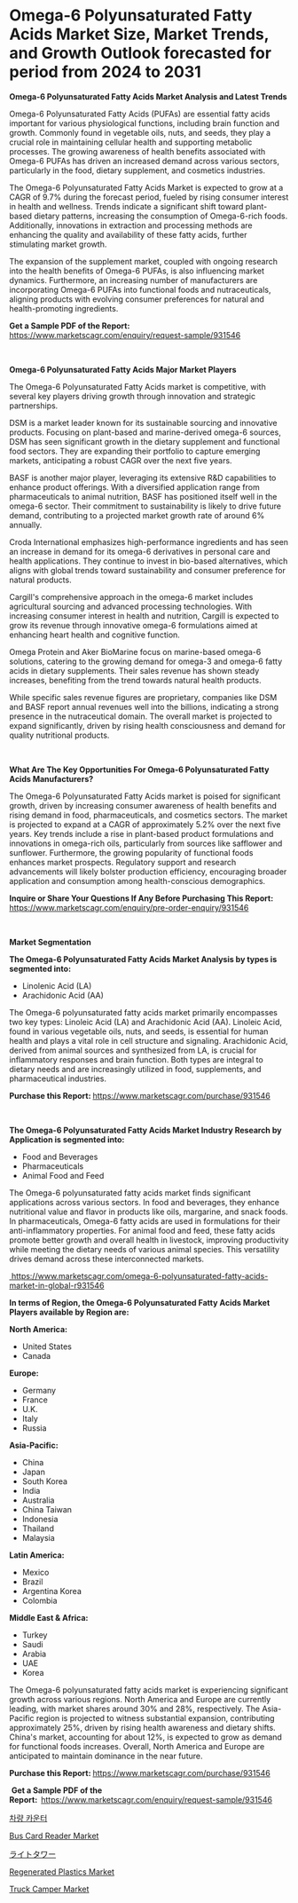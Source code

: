 <p><h1>Omega-6 Polyunsaturated Fatty Acids Market Size, Market Trends, and Growth Outlook forecasted for period from 2024 to 2031</h1></p><p><strong>Omega-6 Polyunsaturated Fatty Acids Market Analysis and Latest Trends</strong></p>
<p><p>Omega-6 Polyunsaturated Fatty Acids (PUFAs) are essential fatty acids important for various physiological functions, including brain function and growth. Commonly found in vegetable oils, nuts, and seeds, they play a crucial role in maintaining cellular health and supporting metabolic processes. The growing awareness of health benefits associated with Omega-6 PUFAs has driven an increased demand across various sectors, particularly in the food, dietary supplement, and cosmetics industries.</p><p>The Omega-6 Polyunsaturated Fatty Acids Market is expected to grow at a CAGR of 9.7% during the forecast period, fueled by rising consumer interest in health and wellness. Trends indicate a significant shift toward plant-based dietary patterns, increasing the consumption of Omega-6-rich foods. Additionally, innovations in extraction and processing methods are enhancing the quality and availability of these fatty acids, further stimulating market growth. </p><p>The expansion of the supplement market, coupled with ongoing research into the health benefits of Omega-6 PUFAs, is also influencing market dynamics. Furthermore, an increasing number of manufacturers are incorporating Omega-6 PUFAs into functional foods and nutraceuticals, aligning products with evolving consumer preferences for natural and health-promoting ingredients.</p></p>
<p><strong>Get a Sample PDF of the Report:&nbsp;</strong> <a href="https://www.marketscagr.com/enquiry/request-sample/931546">https://www.marketscagr.com/enquiry/request-sample/931546</a></p>
<p>&nbsp;</p>
<p><strong>Omega-6 Polyunsaturated Fatty Acids Major Market Players</strong></p>
<p><p>The Omega-6 Polyunsaturated Fatty Acids market is competitive, with several key players driving growth through innovation and strategic partnerships. </p><p>DSM is a market leader known for its sustainable sourcing and innovative products. Focusing on plant-based and marine-derived omega-6 sources, DSM has seen significant growth in the dietary supplement and functional food sectors. They are expanding their portfolio to capture emerging markets, anticipating a robust CAGR over the next five years.</p><p>BASF is another major player, leveraging its extensive R&D capabilities to enhance product offerings. With a diversified application range from pharmaceuticals to animal nutrition, BASF has positioned itself well in the omega-6 sector. Their commitment to sustainability is likely to drive future demand, contributing to a projected market growth rate of around 6% annually.</p><p>Croda International emphasizes high-performance ingredients and has seen an increase in demand for its omega-6 derivatives in personal care and health applications. They continue to invest in bio-based alternatives, which aligns with global trends toward sustainability and consumer preference for natural products.</p><p>Cargill's comprehensive approach in the omega-6 market includes agricultural sourcing and advanced processing technologies. With increasing consumer interest in health and nutrition, Cargill is expected to grow its revenue through innovative omega-6 formulations aimed at enhancing heart health and cognitive function.</p><p>Omega Protein and Aker BioMarine focus on marine-based omega-6 solutions, catering to the growing demand for omega-3 and omega-6 fatty acids in dietary supplements. Their sales revenue has shown steady increases, benefiting from the trend towards natural health products.</p><p>While specific sales revenue figures are proprietary, companies like DSM and BASF report annual revenues well into the billions, indicating a strong presence in the nutraceutical domain. The overall market is projected to expand significantly, driven by rising health consciousness and demand for quality nutritional products.</p></p>
<p>&nbsp;</p>
<p><strong>What Are The Key Opportunities For Omega-6 Polyunsaturated Fatty Acids Manufacturers?</strong></p>
<p><p>The Omega-6 Polyunsaturated Fatty Acids market is poised for significant growth, driven by increasing consumer awareness of health benefits and rising demand in food, pharmaceuticals, and cosmetics sectors. The market is projected to expand at a CAGR of approximately 5.2% over the next five years. Key trends include a rise in plant-based product formulations and innovations in omega-rich oils, particularly from sources like safflower and sunflower. Furthermore, the growing popularity of functional foods enhances market prospects. Regulatory support and research advancements will likely bolster production efficiency, encouraging broader application and consumption among health-conscious demographics.</p></p>
<p><strong>Inquire or Share Your Questions If Any Before Purchasing This Report:</strong> <a href="https://www.marketscagr.com/enquiry/pre-order-enquiry/931546">https://www.marketscagr.com/enquiry/pre-order-enquiry/931546</a></p>
<p>&nbsp;</p>
<p><strong>Market Segmentation</strong></p>
<p><strong>The Omega-6 Polyunsaturated Fatty Acids Market Analysis by types is segmented into:</strong></p>
<p><ul><li>Linolenic Acid (LA)</li><li>Arachidonic Acid (AA)</li></ul></p>
<p><p>The Omega-6 polyunsaturated fatty acids market primarily encompasses two key types: Linoleic Acid (LA) and Arachidonic Acid (AA). Linoleic Acid, found in various vegetable oils, nuts, and seeds, is essential for human health and plays a vital role in cell structure and signaling. Arachidonic Acid, derived from animal sources and synthesized from LA, is crucial for inflammatory responses and brain function. Both types are integral to dietary needs and are increasingly utilized in food, supplements, and pharmaceutical industries.</p></p>
<p><strong>Purchase this Report:&nbsp;</strong><a href="https://www.marketscagr.com/purchase/931546">https://www.marketscagr.com/purchase/931546</a></p>
<p>&nbsp;</p>
<p><strong>The Omega-6 Polyunsaturated Fatty Acids Market Industry Research by Application is segmented into:</strong></p>
<p><ul><li>Food and Beverages</li><li>Pharmaceuticals</li><li>Animal Food and Feed</li></ul></p>
<p><p>The Omega-6 polyunsaturated fatty acids market finds significant applications across various sectors. In food and beverages, they enhance nutritional value and flavor in products like oils, margarine, and snack foods. In pharmaceuticals, Omega-6 fatty acids are used in formulations for their anti-inflammatory properties. For animal food and feed, these fatty acids promote better growth and overall health in livestock, improving productivity while meeting the dietary needs of various animal species. This versatility drives demand across these interconnected markets.</p></p>
<p><a href="https://www.marketscagr.com/omega-6-polyunsaturated-fatty-acids-market-in-global-r931546">&nbsp;https://www.marketscagr.com/omega-6-polyunsaturated-fatty-acids-market-in-global-r931546</a></p>
<p><strong>In terms of Region, the Omega-6 Polyunsaturated Fatty Acids Market Players available by Region are:</strong></p>
<p>
    <p> <strong> North America: </strong>
        <ul>
            <li>United States</li>
            <li>Canada</li>
        </ul>
        </p> 
    <p> <strong> Europe: </strong>
        <ul>
            <li>Germany</li>
            <li>France</li>
            <li>U.K.</li>
            <li>Italy</li>
            <li>Russia</li>
        </ul>
        </p> 
    <p> <strong> Asia-Pacific: </strong>
        <ul>
            <li>China</li>
            <li>Japan</li>
            <li>South Korea</li>
            <li>India</li>
            <li>Australia</li>
            <li>China Taiwan</li>
            <li>Indonesia</li>
            <li>Thailand</li>
            <li>Malaysia</li>
        </ul>
        </p> 
    <p> <strong> Latin America: </strong>
        <ul>
            <li>Mexico</li>
            <li>Brazil</li>
            <li>Argentina Korea</li>
            <li>Colombia</li>
        </ul>
        </p> 
    <p> <strong> Middle East & Africa: </strong>
        <ul>
            <li>Turkey</li>
            <li>Saudi</li>
            <li>Arabia</li>
            <li>UAE</li>
            <li>Korea</li>
        </ul>
    </p>
    </p>
<p><p>The Omega-6 polyunsaturated fatty acids market is experiencing significant growth across various regions. North America and Europe are currently leading, with market shares around 30% and 28%, respectively. The Asia-Pacific region is projected to witness substantial expansion, contributing approximately 25%, driven by rising health awareness and dietary shifts. China's market, accounting for about 12%, is expected to grow as demand for functional foods increases. Overall, North America and Europe are anticipated to maintain dominance in the near future.</p></p>
<p><strong>Purchase this Report: </strong><a href="https://www.marketscagr.com/purchase/931546">https://www.marketscagr.com/purchase/931546</a></p>
<p>&nbsp;<strong>Get a Sample PDF of the Report:&nbsp;&nbsp;</strong><a href="https://www.marketscagr.com/enquiry/request-sample/931546">https://www.marketscagr.com/enquiry/request-sample/931546</a></p>
<p><strong></strong></p>
<p><p><a href="https://medium.com/@walid_yasin/%EC%A0%84%EB%9E%B5-%EB%A1%9C%EB%93%9C%EB%A7%B5-%EA%B8%80%EB%A1%9C%EB%B2%8C-%EC%B0%A8%EB%9F%89-%EC%B9%B4%EC%9A%B4%ED%84%B0-%EC%8B%9C%EC%9E%A5-%ED%86%B5%EC%B0%B0%EB%A0%A5-%EB%B0%8F-%EA%B8%B0%ED%9A%8C-2024-2031-8293f154411d">차량 카운터</a></p><p><a href="https://medium.com/@lottierunte1948/the-bus-card-reader-market-decisions-are-mostly-driven-by-resource-optimization-and-be8888bf9172">Bus Card Reader Market</a></p><p><a href="https://medium.com/@lenorakris2023/light-tower-market-%E3%81%AE%E3%82%B0%E3%83%AD%E3%83%BC%E3%83%90%E3%83%AB%E5%B8%82%E5%A0%B4%E6%A6%82%E8%A6%81%E3%81%AF-%E4%B8%96%E7%95%8C%E3%81%8A%E3%82%88%E3%81%B3%E4%B8%BB%E8%A6%81%E5%B8%82%E5%A0%B4%E3%81%AB%E3%81%8A%E3%81%91%E3%82%8B%E6%A5%AD%E7%95%8C%E3%81%AB%E5%BD%B1%E9%9F%BF%E3%82%92%E4%B8%8E%E3%81%88%E3%82%8B%E4%B8%BB%E8%A6%81%E3%81%AA%E3%83%88%E3%83%AC%E3%83%B3%E3%83%89%E3%81%AB%E3%81%A4%E3%81%84%E3%81%A6-%E7%8B%AC%E8%87%AA%E3%81%AE%E8%A6%96%E7%82%B9%E3%82%92%E6%8F%90%E4%BE%9B%E3%81%97%E3%81%BE%E3%81%99-7e5b9591d6df">ライトタワー</a></p><p><a href="https://issuu.com/reportprime-2/docs/regenerated-plastics-market-size-20_f9ba87daeb83f8">Regenerated Plastics Market</a></p><p><a href="https://www.linkedin.com/pulse/unlocking-growth-potential-market-strategic-analysis-truck-camper-2zige?trackingId=iXfJtQKpRo6s4FovQvcZdw%3D%3D">Truck Camper Market</a></p></p>